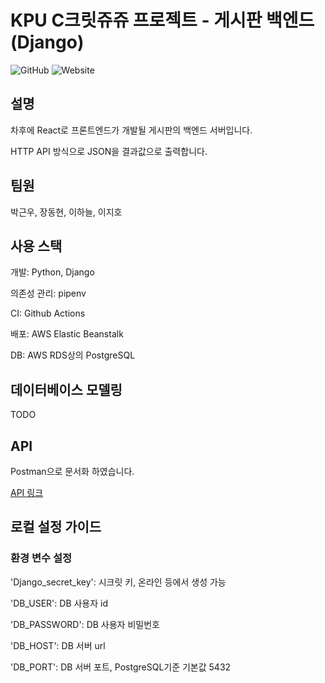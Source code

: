 # KPU C크릿쥬쥬 프로젝트 - 게시판 백엔드(Django)

![GitHub](https://img.shields.io/github/license/dps0340/DjangoCRUDBoard) ![Website](https://img.shields.io/website?url=http%3A%2F%2Fdjangocrudboard-env-2.eba-pncegi8j.ap-northeast-2.elasticbeanstalk.com%2F)

## 설명

차후에 React로 프론트엔드가 개발될 게시판의 백엔드 서버입니다.

HTTP API 방식으로 JSON을 결과값으로 출력합니다.

## 팀원

박근우, 장동현, 이하늘, 이지호

## 사용 스택

개발: Python, Django

의존성 관리: pipenv

CI: Github Actions

배포: AWS Elastic Beanstalk

DB: AWS RDS상의 PostgreSQL

## 데이터베이스 모델링

TODO

## API

Postman으로 문서화 하였습니다.

[API  링크](https://documenter.getpostman.com/view/4929660/TVsxC6r1)

## 로컬 설정 가이드

### 환경 변수 설정

'Django_secret_key': 시크릿 키, 온라인 등에서 생성 가능

'DB_USER': DB 사용자 id

'DB_PASSWORD': DB 사용자 비밀번호

'DB_HOST': DB 서버 url

'DB_PORT': DB 서버 포트, PostgreSQL기준 기본값 5432
